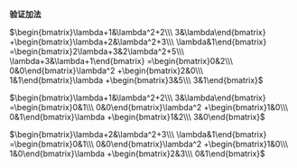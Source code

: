 **验证加法**

$\begin{bmatrix}\lambda+1&\lambda^2+2\\\ 3&\lambda\end{bmatrix}
+\begin{bmatrix}\lambda+2&\lambda^2+3\\\ \lambda&1\end{bmatrix}
=\begin{bmatrix}2\lambda+3&2\lambda^2+5\\\ \lambda+3&\lambda+1\end{bmatrix}
=\begin{bmatrix}0&2\\\ 0&0\end{bmatrix}\lambda^2
+\begin{bmatrix}2&0\\\ 1&1\end{bmatrix}\lambda
+\begin{bmatrix}3&5\\\ 3&1\end{bmatrix}$

$\begin{bmatrix}\lambda+1&\lambda^2+2\\\ 3&\lambda\end{bmatrix}
=\begin{bmatrix}0&1\\\ 0&0\end{bmatrix}\lambda^2
+\begin{bmatrix}1&0\\\ 0&1\end{bmatrix}\lambda
+\begin{bmatrix}1&2\\\ 3&0\end{bmatrix}$

$\begin{bmatrix}\lambda+2&\lambda^2+3\\\ \lambda&1\end{bmatrix}
=\begin{bmatrix}0&1\\\ 0&0\end{bmatrix}\lambda^2
+\begin{bmatrix}1&0\\\ 1&0\end{bmatrix}\lambda
+\begin{bmatrix}2&3\\\ 0&1\end{bmatrix}$